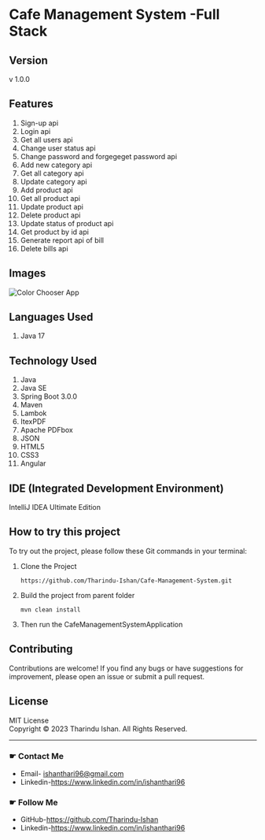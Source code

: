 # Cafe Management System -Full Stack


## Version
v 1.0.0

## Features
1. Sign-up api
2. Login api
3. Get all users api
4. Change user status api
5. Change password and forgegeget password api
6. Add new category api
7. Get all category api
8. Update category api
10. Add product api
11. Get all product api
12. Update product api
13. Delete product api
14. Update status of product api
15. Get product by id api
16. Generate report api of bill
17. Delete bills api

## Images
![Color Chooser App](src/main/resources/asset/img/1.png)

## Languages Used
1. Java 17

## Technology Used
1. Java
2. Java SE
3. Spring Boot 3.0.0
4. Maven
5. Lambok
6. ItexPDF
7. Apache PDFbox
8. JSON
9. HTML5
10. CSS3
11. Angular

## IDE (Integrated Development Environment)
IntelliJ IDEA Ultimate Edition

## How to try this project

To try out the project, please follow these Git commands in your terminal:
1. Clone the Project
   ```
   https://github.com/Tharindu-Ishan/Cafe-Management-System.git
   ```
2. Build the project from parent folder
   ```
   mvn clean install
   ```

3. Then run the CafeManagementSystemApplication<br>

## Contributing
Contributions are welcome! If you find any bugs or have suggestions for improvement, please open an issue or submit a pull request.

## License

MIT License<br>
Copyright &copy; 2023 Tharindu Ishan. All Rights Reserved.

<hr/>

### ☛ Contact Me
- Email-   ishanthari96@gmail.com
- Linkedin-https://www.linkedin.com/in/ishanthari96

### ☛ Follow Me
- GitHub-https://github.com/Tharindu-Ishan
- Linkedin-https://www.linkedin.com/in/ishanthari96

